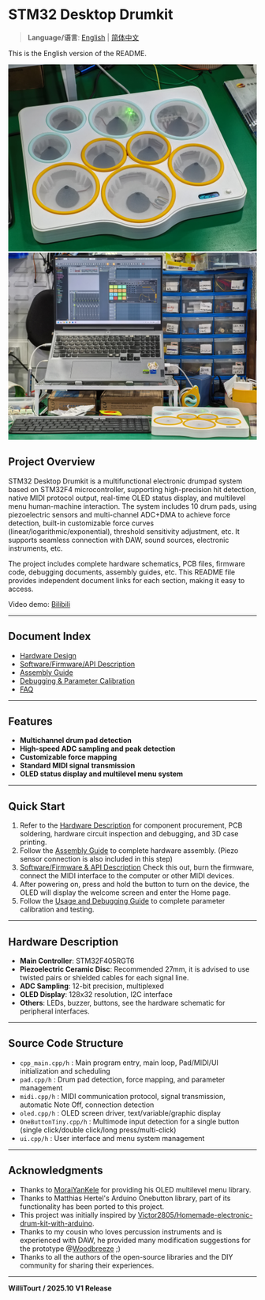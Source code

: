 # STM32 Desktop Drumkit

> **Language/语言**: [English](README.md) | [简体中文](README-zh-CN.md)

This is the English version of the README.

![Drumkit Image](Images/IMG_20251013_162943.jpg)
![Usage Example](Images/IMG_20251013_183759.jpg)

## Project Overview

STM32 Desktop Drumkit is a multifunctional electronic drumpad system based on STM32F4 microcontroller, supporting high-precision hit detection, native MIDI protocol output, real-time OLED status display, and multilevel menu human-machine interaction. The system includes 10 drum pads, using piezoelectric sensors and multi-channel ADC+DMA to achieve force detection, built-in customizable force curves (linear/logarithmic/exponential), threshold sensitivity adjustment, etc. It supports seamless connection with DAW, sound sources, electronic instruments, etc.

The project includes complete hardware schematics, PCB files, firmware code, debugging documents, assembly guides, etc. This README file provides independent document links for each section, making it easy to access.

Video demo: [Bilibili](https://www.bilibili.com/video/BV1LE4UzUE61/)

---

## Document Index

- [Hardware Design](Docs/hardware.md)
- [Software/Firmware/API Description](Docs/software.md)
- [Assembly Guide](Docs/partsassemble.md)
- [Debugging & Parameter Calibration](Docs/howtodebug.md)
- [FAQ](Docs/faq.md)

---

## Features

- **Multichannel drum pad detection**
- **High-speed ADC sampling and peak detection**
- **Customizable force mapping**
- **Standard MIDI signal transmission**
- **OLED status display and multilevel menu system**

---

## Quick Start

1. Refer to the [Hardware Description](Docs/hardware.md) for component procurement, PCB soldering, hardware circuit inspection and debugging, and 3D case printing.
2. Follow the [Assembly Guide](Docs/partsassemble.md) to complete hardware assembly. (Piezo sensor connection is also included in this step)
3. [Software/Firmware & API Description](Docs/software.md) Check this out, burn the firmware, connect the MIDI interface to the computer or other MIDI devices.
4. After powering on, press and hold the button to turn on the device, the OLED will display the welcome screen and enter the Home page.
5. Follow the [Usage and Debugging Guide](Docs/howtodebug.md) to complete parameter calibration and testing.

---

## Hardware Description

- **Main Controller**: STM32F405RGT6
- **Piezoelectric Ceramic Disc**: Recommended 27mm, it is advised to use twisted pairs or shielded cables for each signal line.
- **ADC Sampling**: 12-bit precision, multiplexed
- **OLED Display**: 128x32 resolution, I2C interface
- **Others**: LEDs, buzzer, buttons, see the hardware schematic for peripheral interfaces.

---

## Source Code Structure

- `cpp_main.cpp/h` : Main program entry, main loop, Pad/MIDI/UI initialization and scheduling
- `pad.cpp/h` : Drum pad detection, force mapping, and parameter management
- `midi.cpp/h` : MIDI communication protocol, signal transmission, automatic Note Off, connection detection
- `oled.cpp/h` : OLED screen driver, text/variable/graphic display
- `OneButtonTiny.cpp/h` : Multimode input detection for a single button (single click/double click/long press/multi-click)
- `ui.cpp/h` : User interface and menu system management

---

## Acknowledgments

- Thanks to [MoraiYanKele](https://github.com/MoraiYanKele) for providing his OLED multilevel menu library.
- Thanks to Matthias Hertel's Arduino Onebutton library, part of its functionality has been ported to this project.
- This project was initially inspired by [Victor2805/Homemade-electronic-drum-kit-with-arduino](https://github.com/Victor2805/Homemade-electronic-drum-kit-with-arduino).
- Thanks to my cousin who loves percussion instruments and is experienced with DAW, he provided many modification suggestions for the prototype @[Woodbreeze](https://github.com/WoodBreeze) ;)
- Thanks to all the authors of the open-source libraries and the DIY community for sharing their experiences.

---

**WilliTourt / 2025.10 V1 Release**
